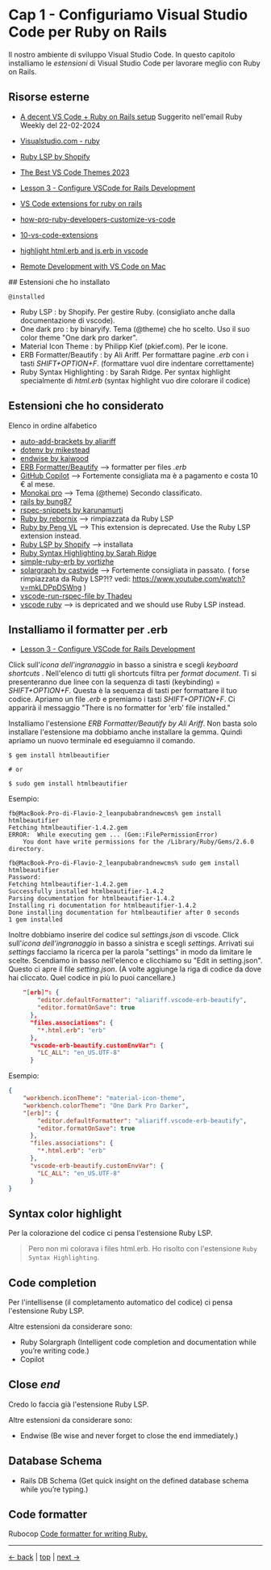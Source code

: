 # <a name="top"></a> Cap 1 - Configuriamo Visual Studio Code per Ruby on Rails

Il nostro ambiente di sviluppo Visual Studio Code.
In questo capitolo installiamo le *estensioni* di Visual Studio Code per lavorare meglio con Ruby on Rails.



## Risorse esterne

- [A decent VS Code + Ruby on Rails setup](https://railsnotes.xyz/blog/vscode-rails-setup)
    Suggerito nell'email Ruby Weekly del 22-02-2024

- [Visualstudio.com - ruby](https://code.visualstudio.com/docs/languages/ruby)
- [Ruby LSP by Shopify](https://marketplace.visualstudio.com/items?itemName=Shopify.ruby-lsp)
- [The Best VS Code Themes 2023](https://medium.com/quick-code/the-best-vs-code-themes-2022-9e9b648c4596)
- [Lesson 3 - Configure VSCode for Rails Development](https://www.youtube.com/watch?v=WHVqcN3S_jI)

- [VS Code extensions for ruby on rails](https://dev.to/thomasvanholder/10-vs-code-extensions-for-ruby-on-rails-developers-89a)
- [how-pro-ruby-developers-customize-vs-code](https://dev.to/appmapruby/how-pro-ruby-developers-customize-vs-code-2hee)
- [10-vs-code-extensions](https://dev.to/thomasvanholder/10-vs-code-extensions-for-ruby-on-rails-developers-89a)
- [highlight html.erb and js.erb in vscode](https://stackoverflow.com/questions/55485810/highlight-html-erb-and-js-erb-in-vscode)

- [Remote Development with VS Code on Mac](https://medium.com/macoclock/remote-development-with-vscode-on-mac-in-simple-5-steps-6ae100938d67)



## Estensioni che ho installato

`@installed`

- Ruby LSP               : by Shopify. Per gestire Ruby. (consigliato anche dalla documentazione di vscode).
- One dark pro           : by binaryify. Tema (@theme) che ho scelto. Uso il suo color theme "One dark pro darker".
- Material Icon Theme    : by Philipp Kief (pkief.com). Per le icone.
- ERB Formatter/Beautify : by Ali Ariff. Per formattare pagine *.erb* con i tasti *SHIFT+OPTION+F*. (formattare vuol dire indentare correttamente)
- Ruby Syntax Highlighting : by Sarah Ridge. Per syntax highlight specialmente di *html.erb* (syntax highlight vuo dire colorare il codice)



## Estensioni che ho considerato

Elenco in ordine alfabetico

- [auto-add-brackets by aliariff](https://marketplace.visualstudio.com/items?itemName=aliariff.auto-add-brackets)
- [dotenv by mikestead](https://marketplace.visualstudio.com/items?itemName=mikestead.dotenv)
- [endwise by kaiwood](https://marketplace.visualstudio.com/items?itemName=kaiwood.endwise)
- [ERB Formatter/Beautify]() --> formatter per files *.erb*
- [GitHub Copilot]() --> Fortemente consigliata ma è a pagamento e costa 10 € al mese.
- [Monokai pro](@theme) --> Tema (@theme) Secondo classificato.
- [rails by bung87](https://marketplace.visualstudio.com/items?itemName=bung87.rails)
- [rspec-snippets by karunamurti](https://marketplace.visualstudio.com/items?itemName=karunamurti.rspec-snippets)
- [Ruby by rebornix](https://marketplace.visualstudio.com/items?itemName=rebornix.Ruby) --> rimpiazzata da Ruby LSP
- [Ruby by Peng VL]() --> This extension is deprecated. Use the Ruby LSP extension instead.
- [Ruby LSP by Shopify](https://github.com/Shopify/vscode-shopify-ruby) --> installata
- [Ruby Syntax Highlighting by Sarah Ridge](https://marketplace.visualstudio.com/items?itemName=SarahRidge.vscode-ruby-syntax)
- [simple-ruby-erb by vortizhe](https://marketplace.visualstudio.com/items?itemName=vortizhe.simple-ruby-erb)
- [solargraph by castwide](https://marketplace.visualstudio.com/items?itemName=castwide.solargraph) --> Fortemente consigliata in passato.
    ( forse rimpiazzata da Ruby LSP?!? vedi: https://www.youtube.com/watch?v=mkLDPpDSWng )
- [vscode-run-rspec-file by Thadeu](https://marketplace.visualstudio.com/items?itemName=Thadeu.vscode-run-rspec-file)
- [vscode ruby]() --> is depricated and we should use Ruby LSP instead.



## Installiamo il formatter per .erb

- [Lesson 3 - Configure VSCode for Rails Development](https://www.youtube.com/watch?v=WHVqcN3S_jI)

Click sull'*icona dell'ingranaggio* in basso a sinistra e scegli *keyboard shortcuts* .
Nell'elenco di tutti gli shortcuts filtra per *format document*. Ti si presenteranno due linee con la sequenza di tasti (keybinding) = *SHIFT+OPTION+F*.
Questa è la sequenza di tasti per formattare il tuo codice.
Apriamo un file *.erb* e premiamo i tasti *SHIFT+OPTION+F*. Ci apparirà il messaggio "There is no formatter for 'erb' file installed."

Installiamo l'estensione *ERB Formatter/Beautify by Ali Ariff*.
Non basta solo installare l'estensione ma dobbiamo anche installare la gemma. Quindi apriamo un nuovo terminale ed eseguiamno il comando.

```shell
$ gem install htmlbeautifier

# or

$ sudo gem install htmlbeautifier
```

Esempio:

```shell
fb@MacBook-Pro-di-Flavio-2_leanpubabrandnewcms% gem install htmlbeautifier
Fetching htmlbeautifier-1.4.2.gem
ERROR:  While executing gem ... (Gem::FilePermissionError)
    You dont have write permissions for the /Library/Ruby/Gems/2.6.0 directory.

fb@MacBook-Pro-di-Flavio-2_leanpubabrandnewcms% sudo gem install htmlbeautifier
Password:
Fetching htmlbeautifier-1.4.2.gem
Successfully installed htmlbeautifier-1.4.2
Parsing documentation for htmlbeautifier-1.4.2
Installing ri documentation for htmlbeautifier-1.4.2
Done installing documentation for htmlbeautifier after 0 seconds
1 gem installed
```

Inoltre dobbiamo inserire del codice sul *settings.json* di vscode.
Click sull'*icona dell'ingranaggio* in basso a sinistra e scegli *settings*.
Arrivati sui *settings* facciamo la ricerca per la parola "settings" in modo da limitare le scelte.
Scendiamo in basso nell'elenco e clicchiamo su "Edit in setting.json". 
Questo ci apre il file *setting.json*. (A volte aggiunge la riga di codice da dove hai cliccato. Quel codice in più lo puoi cancellare.)

```json
    "[erb]": {
        "editor.defaultFormatter": "aliariff.vscode-erb-beautify",
        "editor.formatOnSave": true
      },
      "files.associations": {
        "*.html.erb": "erb"
      },
      "vscode-erb-beautify.customEnvVar": {
        "LC_ALL": "en_US.UTF-8"
      }
```

Esempio:

```json
{
    "workbench.iconTheme": "material-icon-theme",
    "workbench.colorTheme": "One Dark Pro Darker",
    "[erb]": {
        "editor.defaultFormatter": "aliariff.vscode-erb-beautify",
        "editor.formatOnSave": true
      },
      "files.associations": {
        "*.html.erb": "erb"
      },
      "vscode-erb-beautify.customEnvVar": {
        "LC_ALL": "en_US.UTF-8"
      }
}
```



## Syntax color highlight

Per la colorazione del codice ci pensa l'estensione Ruby LSP.

> Pero non mi colorava i files html.erb. Ho risolto con l'estensione `Ruby Syntax Highlighting`.



## Code completion

Per l'intellisense (il completamento automatico del codice) ci pensa l'estensione Ruby LSP.

Altre estensioni da considerare sono:
- Ruby Solargraph (Intelligent code completion and documentation while you’re writing code.)
- Copilot



## Close *end*

Credo lo faccia già l'estensione Ruby LSP.

Altre estensioni da considerare sono:
- Endwise (Be wise and never forget to close the end immediately.)



## Database Schema

- Rails DB Schema (Get quick insight on the defined database schema while you’re typing.)



## Code formatter

Rubocop
[Code formatter for writing Ruby.](https://stackoverflow.com/questions/53367947/rubocop-on-vscode-not-working-error-rubocop-is-not-executable/53367974)



---

[<- back](https://github.com/flaviobordonidev/leanpubabrandnewcms/blob/master/01-base/01-new_app_with_ubuntu_multipass/08_00-gemfile_ruby_version.md)
 | [top](#top) |
[next ->](https://github.com/flaviobordonidev/leanpubabrandnewcms/blob/master/01-base/02-git/01_00-git_story.md)
